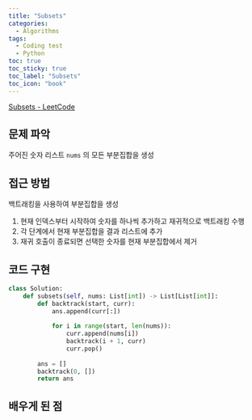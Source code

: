 ```yaml
---
title: "Subsets"
categories:
  - Algorithms
tags:
  - Coding test
  - Python
toc: true
toc_sticky: true
toc_label: "Subsets"
toc_icon: "book"
---
```


[Subsets - LeetCode](https://leetcode.com/problems/subsets/)

## 문제 파악

주어진 숫자 리스트 `nums` 의 모든 부분집합을 생성

## 접근 방법

백트래킹을 사용하여 부분집합을 생성

1. 현재 인덱스부터 시작하여 숫자를 하나씩 추가하고 재귀적으로 백트래킹 수행
2. 각 단계에서 현재 부분집합을 결과 리스트에 추가
3. 재귀 호출이 종료되면 선택한 숫자를 현재 부분집합에서 제거

## 코드 구현

```python
class Solution:
    def subsets(self, nums: List[int]) -> List[List[int]]:
        def backtrack(start, curr):
            ans.append(curr[:])
            
            for i in range(start, len(nums)):
                curr.append(nums[i])
                backtrack(i + 1, curr)
                curr.pop()
        
        ans = []
        backtrack(0, [])
        return ans
```

## 배우게 된 점
